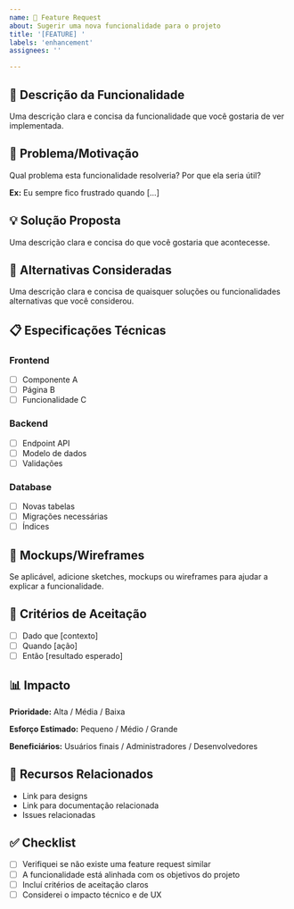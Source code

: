 ```yaml
---
name: 🚀 Feature Request
about: Sugerir uma nova funcionalidade para o projeto
title: '[FEATURE] '
labels: 'enhancement'
assignees: ''

---
```


## 🚀 Descrição da Funcionalidade

Uma descrição clara e concisa da funcionalidade que você gostaria de ver implementada.

## 🎯 Problema/Motivação

Qual problema esta funcionalidade resolveria? Por que ela seria útil?

**Ex:** Eu sempre fico frustrado quando [...]

## 💡 Solução Proposta

Uma descrição clara e concisa do que você gostaria que acontecesse.

## 🔄 Alternativas Consideradas

Uma descrição clara e concisa de quaisquer soluções ou funcionalidades alternativas que você considerou.

## 📋 Especificações Técnicas

### Frontend
- [ ] Componente A
- [ ] Página B
- [ ] Funcionalidade C

### Backend
- [ ] Endpoint API
- [ ] Modelo de dados
- [ ] Validações

### Database
- [ ] Novas tabelas
- [ ] Migrações necessárias
- [ ] Índices

## 🎨 Mockups/Wireframes

Se aplicável, adicione sketches, mockups ou wireframes para ajudar a explicar a funcionalidade.

## 🧪 Critérios de Aceitação

- [ ] Dado que [contexto]
- [ ] Quando [ação]
- [ ] Então [resultado esperado]

## 📊 Impacto

**Prioridade:** Alta / Média / Baixa

**Esforço Estimado:** Pequeno / Médio / Grande

**Beneficiários:** Usuários finais / Administradores / Desenvolvedores

## 🔗 Recursos Relacionados

- Link para designs
- Link para documentação relacionada
- Issues relacionadas

## ✅ Checklist

- [ ] Verifiquei se não existe uma feature request similar
- [ ] A funcionalidade está alinhada com os objetivos do projeto
- [ ] Incluí critérios de aceitação claros
- [ ] Considerei o impacto técnico e de UX